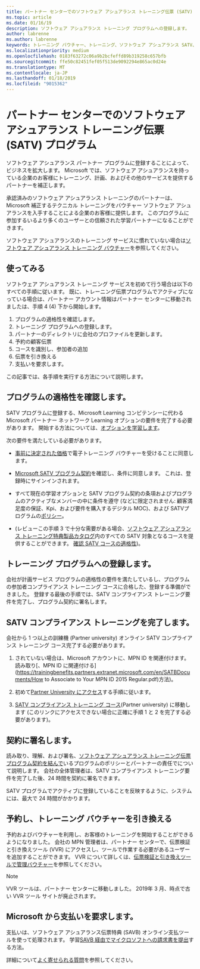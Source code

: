 ```yaml
---
title: パートナー センターでのソフトウェア アシュアランス トレーニング伝票 (SATV) プログラム |パートナー センター
ms.topic: article
ms.date: 01/16/19
description: ソフトウェア アシュアランス トレーニング プログラムへの登録します。
author: labrenne
ms.author: labrenne
keywords: トレーニング バウチャー、トレーニング、ソフトウェア アシュアランス SATV、SATV への登録します。
ms.localizationpriority: medium
ms.openlocfilehash: 0183f63272c06a9b2bcfeffd89b319258c657bfb
ms.sourcegitcommit: ffe50c82451fef05f513de9092294e865ac0d24e
ms.translationtype: MT
ms.contentlocale: ja-JP
ms.lasthandoff: 01/18/2019
ms.locfileid: "9015362"
---
```

# <a name="software-assurance-training-voucher-satv-program-in-partner-center"></a>パートナー センターでのソフトウェア アシュアランス トレーニング伝票 (SATV) プログラム

ソフトウェア アシュアランス パートナー プログラムに登録することによって、ビジネスを拡大します。 Microsoft では、ソフトウェア アシュアランスを持っている企業のお客様にトレーニング、計画、およびその他のサービスを提供するパートナーを補正します。 

承認済みのソフトウェア アシュアランス トレーニングのパートナーは、Microsoft 補正するテクニカル トレーニングをバウチャー ソフトウェア アシュアランスを入手することによる企業のお客様に提供します。 このプログラムに参加するいるより多くのユーザーとの信頼された学習パートナーになることができます。

ソフトウェア アシュアランスのトレーニング サービスに慣れていない場合は[ソフトウェア アシュアランス トレーニング バウチャー](https://trainingbenefits.partners.extranet.microsoft.com/en/SATV/Pages/default.aspx)を参照してください。

## <a name="get-started"></a>使ってみる

ソフトウェア アシュアランス トレーニング サービスを初めて行う場合は以下のすべての手順に従います。 既に、トレーニング伝票プログラムでアクティブになっている場合は、パートナー アカウント情報はパートナー センターに移動されましたは、手順 4 (4) 下から開始します。 

1. プログラムの適格性を確認します。
2. トレーニング プログラムへの登録します。
3. パートナーのディレクトリに会社のプロファイルを更新します。
4. 予約の顧客伝票
5. コースを識別し、参加者の追加
6. 伝票を引き換える
7. 支払いを要求します。

この記事では、各手順を実行する方法について説明します。

## <a name="confirm-program-eligibility"></a>プログラムの適格性を確認します。

SATV プログラムに登録する、Microsoft Learning コンピテンシーに代わる Microsoft パートナー ネットワーク Learning オプションの要件を完了する必要があります。 開始する方法については、[オプションを学習します](https://partner.microsoft.com/en-US/marketing/details/learning-option-enrollment#/)。

次の要件を満たしている必要があります。

- [事前に決定された価格](https://partner.microsoft.com/en-US/membership/satv-voucher-pricing)で電子トレーニング バウチャーを受けることに同意します。

- [Microsoft SATV プログラム契約](https://aka.ms/satv_legal_agreement)を確認し、条件に同意します。 これは、登録時にサインインされます。 

- すべて現在の学習オプションと SATV プログラム契約の条項およびプログラムのアクティブなメンバーの中に条件を遵守 (などに限定されません: 顧客満足度の保証、Kpi、および要件を購入するデジタル MOC)、および SATVプログラムの[ポリシー](https://trainingbenefits.partners.extranet.microsoft.com/en/SATV/Pages/ProgramPolicies.aspx)。

- (レビューこの手順 3 で十分な需要がある場合、[ソフトウェア アシュアランス トレーニング特典製品カタログ](https://aka.ms/SATV_catalog)内のすべての SATV 対象となるコースを提供することができます。 [確認 SATV コースの適格性](https://trainingbenefits.partners.extranet.microsoft.com/en/SATV/Pages/ConfirmEligibility.aspx))。

## <a name="enroll-in-the-training-program"></a>トレーニング プログラムへの登録します。

会社が計画サービス プログラムの適格性の要件を満たしているし、プログラムの参加者コンプライアンス トレーニング コースに合格した、登録する準備ができました。 登録する最後の手順では、SATV コンプライアンス トレーニング要件を完了し、プログラム契約に署名します。  

## <a name="complete-the-satv-compliance-training"></a>SATV コンプライアンス トレーニングを完了します。

会社から 1 つ以上の訓練機 (Partner university) オンライン SATV コンプライアンス トレーニング コース完了する必要があります。
 
1. されていない場合は、Microsoft アカウントに、MPN ID を関連付けます。 読み取り[、MPN ID に関連付ける](https://trainingbenefits.partners.extranet.microsoft.com/en/SATBDocuments/How to Associate to Your MPN ID 2015 Regular.pdf)方法)。

2. 初めて[Partner University にアクセス](https://trainingbenefits.partners.extranet.microsoft.com/en/SATBDocuments/Partner_University_on-boarding.pdf)する手順に従います。

3. [SATV コンプライアンス トレーニング コース](https://partneruniversity.microsoft.com/?whr=uri:MicrosoftAccount&courseId=14461&scoId=dXsXmk7lB_2704778676)(Partner university) に移動します (このリンクにアクセスできない場合に正確に手順 1 と 2 を完了する必要があります)。  

## <a name="sign-the-agreement"></a>契約に署名します。

読み取り、理解、および署名、[ソフトウェア アシュアランス トレーニング伝票プログラム契約を結んで](https://partners.microsoft.com/partnerprogram/Satv.aspx)いるプログラムのポリシーとパートナーの責任でについて説明します。 会社の全体管理者は、SATV コンプライアンス トレーニング要件を完了した後、24 時間を契約に署名できます。

SATV プログラムでアクティブに登録していることを反映するように、システムには、最大で 24 時間がかかります。 

## <a name="reserve-and-redeem-training-vouchers"></a>予約し、トレーニング バウチャーを引き換える

予約およびバウチャーを利用し、お客様のトレーニングを開始することができるようになりました。 会社の MPN 管理者は、パートナー センターで、伝票検証と引き換えツール (VVR) にアクセスし、ツールで作業する必要があるユーザーを追加することができます。 VVR について詳しくは、[伝票検証と引き換えツールで管理バウチャー](voucher-validation-tool)を参照してください。

>[!Note]
>VVR ツールは、パートナー センターに移動しました。 2019年 3 月、時点で古い VVR ツール サイトが廃止されます。

## <a name="request-payment-from-microsoft"></a>Microsoft から支払いを要求します。

支払いは、ソフトウェア アシュアランス伝票特典 (SAVB) オンライン支払ツールを使って処理されます。  学習[SAVB 経由でマイクロソフトへの請求書を提出](https://trainingbenefits.partners.extranet.microsoft.com/en/SATV/Pages/GetPaid.aspx)する方法。

詳細について[よく寄せられる質問](vvr-faq.md)を参照してください。